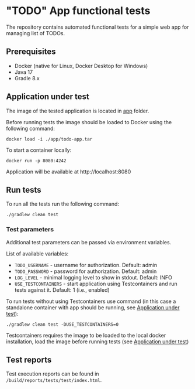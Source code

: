 # "TODO" App functional tests

The repository contains automated functional tests for a simple web app for managing list of TODOs.

## Prerequisites
- Docker (native for Linux, Docker Desktop for Windows)
- Java 17
- Gradle 8.x

## Application under test
The image of the tested application is located in [app](/app) folder.

Before running tests the image should be loaded to Docker using the following command:

`docker load -i ./app/todo-app.tar`

To start a container locally:

`docker run -p 8080:4242`

Application will be available at http://localhost:8080

## Run tests
To run all the tests run the following command:

`./gradlew clean test`

### Test parameters
Additional test parameters can be passed via environment variables.

List of available variables:
- `TODO_USERNAME` - username for authorization. Default: admin
- `TODO_PASSWORD` - password for authorization. Default: admin
- `LOG_LEVEL` - minimal logging level to show in stdout. Default: INFO
- `USE_TESTCONTAINERS` - start application using Testcontainers and run tests against it. Default: 1 (i.e., enabled)

To run tests without using Testcontainers use command (in this case a standalone container with app should be running, see [Application under test](#application-under-test)):

`./gradlew clean test -DUSE_TESTCONTAINERS=0`

Testcontainers requires the image to be loaded to the local docker installation, load the image before running tests (see [Application under test](#application-under-test))

## Test reports
Test execution reports can be found in `/build/reports/tests/test/index.html`.
